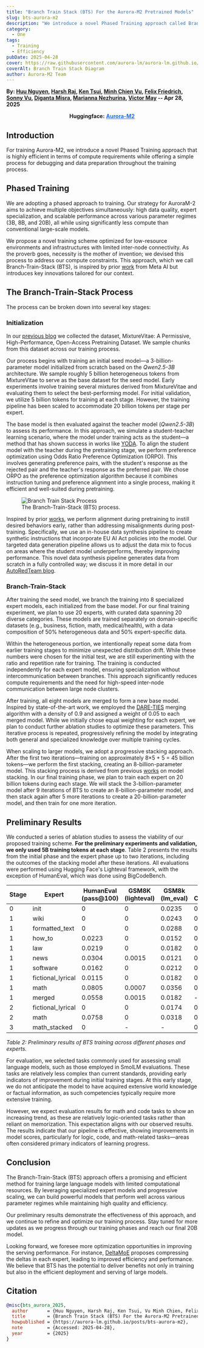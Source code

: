 ```yaml
---
title: "Branch Train Stack (BTS) For the Aurora-M2 Pretrained Models"
slug: bts-aurora-m2
description: "We introduce a novel Phased Training approach called Branch-Train-Stack that is highly efficient in terms of compute requirements while offering a simple process for debugging and data preparation."
category:
  - One
tags:
  - Training
  - Efficiency
pubDate: 2025-04-28
cover: https://raw.githubusercontent.com/aurora-lm/aurora-lm.github.io/main/assets/images/bts/bts-logo.png
coverAlt: Branch Train Stack Diagram
author: Aurora-M2 Team
---
```

**By: [Huu Nguyen](https://www.linkedin.com/in/huu-ai-machine-learning/), [Harsh Raj](hraj172.github.io), [Ken Tsui](https://www.linkedin.com/in/ken-tsui-06889b29/?originalSubdomain=uk), [Minh Chien Vu](https://scholar.google.com/citations?user=wcbZoCgAAAAJ&hl=en), [Felix Friedrich](https://www.ml.informatik.tu-darmstadt.de/people/ffriedrich/index.html), [Sonny Vu](https://scholar.google.com/citations?user=kFY-kEUAAAAJ&hl=en), [Diganta Misra](https://digantamisra98.github.io/), [Marianna Nezhurina](https://scholar.google.ru/citations?user=2KPv4VYAAAAJ&hl=en), [Victor May](https://mrcabbage972.github.io/) -- Apr 28, 2025**

<div align="center">

<strong>Huggingface:</strong> <a href="https://huggingface.co/ontocord" style="color: #1f6feb;" target="_blank"><strong>Aurora-M2</strong></a>

</div>

## Introduction

For training Aurora-M2, we introduce a novel Phased Training approach that is highly efficient in terms of compute requirements while offering a simple process for debugging and data preparation throughout the training process.

## Phased Training

We are adopting a phased approach to training. Our strategy for AuroraM-2 aims to achieve multiple objectives simultaneously: high data quality, expert specialization, and scalable performance across various parameter regimes (3B, 8B, and 20B), all while using significantly less compute than conventional large-scale models.​

We propose a novel training scheme optimized for low-resource environments and infrastructures with limited inter-node connectivity. As the proverb goes, necessity is the mother of invention; we devised this process to address our compute constraints. This approach, which we call Branch-Train-Stack (BTS), is inspired by prior [work](https://arxiv.org/abs/2208.03306) from Meta AI but introduces key innovations tailored for our context.

## The Branch-Train-Stack Process

The process can be broken down into several key stages:

### Initialization

In our [previous blog](https://aurora-lm.github.io/posts/mixturevitae) we collected the dataset, MixtureVitae: A Permissive, High-Performance, Open-Access Pretraining Dataset. We sample chunks from this dataset across our training process.

Our process begins with training an initial seed model—a 3-billion-parameter model initialized from scratch based on the *Qwen2.5-3B* architecture. We sample roughly 5 billion heterogeneous tokens from MixtureVitae to serve as the base dataset for the seed model. Early experiments involve training several mixtures derived from MixtureVitae and evaluating them to select the best-performing model. For initial validation, we utilize 5 billion tokens for training at each stage. However, the training pipeline has been scaled to accommodate 20 billion tokens per stage per expert.

The base model is then evaluated against the teacher model (*Qwen2.5-3B*) to assess its performance. In this approach, we simulate a student-teacher learning scenario, where the model under training acts as the student—a method that has shown success in works like [YODA](https://arxiv.org/abs/2401.15670). To align the student model with the teacher during the pretraining stage, we perform preference optimization using Odds Ratio Preference Optimization (ORPO). This involves generating preference pairs, with the student's response as the rejected pair and the teacher's response as the preferred pair. We chose ORPO as the preference optimization algorithm because it combines instruction tuning and preference alignment into a single process, making it efficient and well-suited during pretraining.

<figure>
  <img src="https://raw.githubusercontent.com/aurora-lm/aurora-lm.github.io/main/assets/images/bts/bts-flow.png" alt="Branch Train Stack Process">
  <figcaption>The Branch-Train-Stack (BTS) process.</figcaption>
</figure>

Inspired by prior [works](https://arxiv.org/abs/2302.08582), we perform alignment during pretraining to instill desired behaviors early, rather than addressing misalignments during post-training. Specifically, we use an in-house data synthesis pipeline to create synthetic instructions that incorporate EU AI Act policies into the model. Our targeted data generation pipeline allows us to adjust the data mix to focus on areas where the student model underperforms, thereby improving performance. This novel data synthesis pipeline generates data from scratch in a fully controlled way; we discuss it in more detail in our [AutoRedTeam blog](https://aurora-lm.github.io/posts/autoredteam/).

### Branch-Train-Stack

After training the seed model, we branch the training into 8 specialized expert models, each initialized from the base model. For our final training experiment, we plan to use 20 experts, with curated data spanning 20 diverse categories. These models are trained separately on domain-specific datasets (e.g., business, fiction, math, medical/health), with a data composition of 50% heterogeneous data and 50% expert-specific data. 

Within the heterogeneous portion, we intentionally repeat some data from earlier training stages to minimize unexpected distribution drift. While these numbers were chosen for the initial test, we are still experimenting with the ratio and repetition rate for training. The training is conducted independently for each expert model, ensuring specialization without intercommunication between branches. This approach significantly reduces compute requirements and the need for high-speed inter-node communication between large node clusters.

After training, all eight models are merged to form a new base model. Inspired by state-of-the-art work, we employed the [DARE-TIES](https://arxiv.org/abs/2306.01708) merging algorithm with a density of 0.9 and assigned a weight of 0.05 to each merged model. While we initially chose equal weighting for each expert, we plan to conduct further ablation studies to optimize these parameters. This iterative process is repeated, progressively refining the model by integrating both general and specialized knowledge over multiple training cycles.

When scaling to larger models, we adopt a progressive stacking approach. After the first two iterations—training on approximately 8×5 + 5 = 45 billion tokens—we perform the first stacking, creating an 8-billion-parameter model. This stacking process is derived from previous [works](https://arxiv.org/abs/2405.15319) on model stacking. In our final training phase, we plan to train each expert on 20 billion tokens during each stage. We will stack the 3-billion-parameter model after 9 iterations of BTS to create an 8-billion-parameter model, and then stack again after 5 more iterations to create a 20-billion-parameter model, and then train for one more iteration.

## Preliminary Results

We conducted a series of ablation studies to assess the viability of our proposed training scheme. **For the preliminary experiments and validation, we only used 5B training tokens at each stage**. Table 2 presents the results from the initial phase and the expert phase up to two iterations, including the outcomes of the stacking model after these iterations. All evaluations were performed using Hugging Face's Lighteval framework, with the exception of HumanEval, which was done using BigCodeBench.

| Stage | Expert | HumanEval (pass@100) | GSM8K (lighteval) | GSM8k (lm_eval) | ARC Challenge | Winogrande | MMLU | Hellaswag |
|-------|--------|----------------------|-------------------|-----------------|---------------|------------|------|-----------|
| 0 | init | 0 | 0 | 0.0235 | 0.2448 | 0.5067 | 0.2543 | 0.2966 |
| 1 | wiki | 0 | 0 | 0.0243 | 0.2448 | 0.5082 | 0.2542 | 0.2964 |
| 1 | formatted_text | 0 | 0 | 0.0288 | 0.2474 | 0.5161 | 0.2499 | 0.3123 |
| 1 | how_to | 0.0223 | 0 | 0.0152 | 0.2457 | 0.4932 | 0.2468 | 0.3342 |
| 1 | law | 0.0219 | 0 | 0.0182 | 0.2542 | 0.4988 | 0.2556 | 0.3105 |
| 1 | news | 0.0304 | 0.0015 | 0.0121 | 0.2482 | 0.5051 | 0.2545 | 0.3156 |
| 1 | software | 0.0162 | 0 | 0.0212 | 0.2372 | 0.5177 | 0.2524 | 0.3068 |
| 1 | fictional_lyrical | 0.0115 | 0 | 0.0182 | 0.2525 | 0.5114 | 0.2478 | 0.3147 |
| 1 | math | 0.0805 | 0.0007 | 0.0356 | 0.2602 | 0.5098 | 0.2587 | 0.3154 |
| 1 | merged | 0.0558 | 0.0015 | 0.0182 | - | - | - | - |
| 2 | fictional_lyrical | 0 | 0 | 0.0174 | 0.2576 | 0.5177 | 0.2446 | 0.324 |
| 2 | math | 0.0758 | 0 | 0.0318 | 0.25 | 0.509 | 0.2546 | 0.3143 |
| 3 | math_stacked | 0 | - | - | 0.2542 | 0.5059 | 0.2531 | 0.3202 |

*Table 2: Preliminary results of BTS training across different phases and experts.*

For evaluation, we selected tasks commonly used for assessing small language models, such as those employed in SmolLM evaluations. These tasks are relatively less complex than current standards, providing early indicators of improvement during initial training stages. At this early stage, we do not anticipate the model to have acquired extensive world knowledge or factual information, as such competencies typically require more extensive training. 

However, we expect evaluation results for math and code tasks to show an increasing trend, as these are relatively logic-oriented tasks rather than reliant on memorization. This expectation aligns with our observed results. The results indicate that our pipeline is effective, showing improvements in model scores, particularly for logic, code, and math-related tasks—areas often considered primary indicators of learning progress.

## Conclusion

The Branch-Train-Stack (BTS) approach offers a promising and efficient method for training large language models with limited computational resources. By leveraging specialized expert models and progressive scaling, we can build powerful models that perform well across various parameter regimes while maintaining high quality and efficiency.

Our preliminary results demonstrate the effectiveness of this approach, and we continue to refine and optimize our training process. Stay tuned for more updates as we progress through our training phases and reach our final 20B model.

Looking forward, we foresee more optimization opportunities in improving the serving performance. For instance, [DeltaMoE](<https://openreview.net/forum?id=FJ7Z8H6elV&referrer=%5BAuthor%20Console%5D(%2Fgroup%3Fid%3DICLR.cc%2F2025%2FWorkshop%2FSLLM%2FAuthors%23your-submissions>) proposes compressing the deltas in each expert, leading to improved efficiency and performance. We believe that BTS has the potential to deliver benefits not only in training but also in the efficient deployment and serving of large models.

## Citation
```bibtex
@misc{bts_aurora_2025,
  author       = {Huu Nguyen, Harsh Raj, Ken Tsui, Vu Minh Chien, Felix Friedrich, Diganta Misra, Victor May, Marianna Nezhurina},
  title        = {Branch Train Stack (BTS) For the Aurora-M2 Pretrained Models},
  howpublished = {https://aurora-lm.github.io/posts/bts-aurora-m2},
  note         = {Accessed: 2025-04-28},
  year         = {2025}
}
```